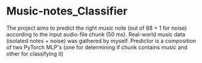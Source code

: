 # Music-notes_Classifier
The project aims to predict the right music note (out of 88 + 1 for noise) according to the input audio-file chunk (50 ms). 
Real-world music data (isolated notes + noise) was gathered by myself. 
Predictor is a composition of two PyTorch MLP's (one for determining if chunk contains music and other for classifying it)
